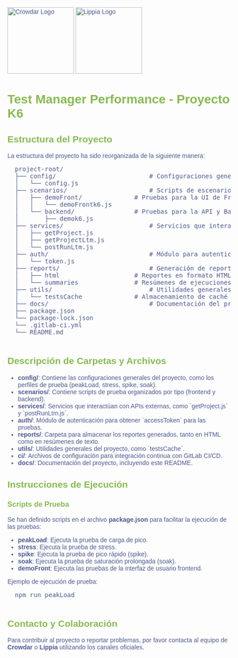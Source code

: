 <html>
<head>
  <style>
    body {
      font-family: 'Montserrat', sans-serif;
      color: #4D598E;
    }
    h1, h2, h3, h4, h5, h6 {
      font-family: 'Montserrat', sans-serif;
      font-weight: 900;
      color: #87BB50;
    }
    .logo {
      width: 150px;
    }
  </style>
</head>
<body>
  <img src="logo_crowdar.png" alt="Crowdar Logo" class="logo" />
  <img src="logo_lippia.png" alt="Lippia Logo" class="logo" />

  <h1>Test Manager Performance - Proyecto K6</h1>
  
  <h2>Estructura del Proyecto</h2>
  <p> La estructura del proyecto ha sido reorganizada de la siguiente manera:</p>

  <pre>
  project-root/
  ├── config/                         # Configuraciones generales del proyecto
  │   └── config.js
  ├── scenarios/                      # Scripts de escenarios de prueba
  │   ├── demoFront/              # Pruebas para la UI de Frontend
  │   │   └── demoFrontk6.js
  │   └── backend/                # Pruebas para la API y Backend
  │       ├── demok6.js
  ├── services/                       # Servicios que interactúan con la API o bases de datos
  │   ├── getProject.js
  │   ├── getProjectLtm.js
  │   └── postRunLtm.js
  ├── auth/                           # Módulo para autenticación
  │   └── token.js
  ├── reports/                        # Generación de reportes
  │   ├── html                    # Reportes en formato HTML
  │   └── summaries               # Resúmenes de ejecuciones de pruebas
  ├── utils/                          # Utilidades generales
  │   └── testsCache              # Almacenamiento de caché
  ├── docs/                           # Documentación del proyecto
  ├── package.json
  └── package-lock.json
  └── .gitlab-ci.yml
  └── README.md
  </pre>

  <h2>Descripción de Carpetas y Archivos</h2>
  <ul>
    <li><strong>config/</strong>: Contiene las configuraciones generales del proyecto, como los perfiles de prueba (peakLoad, stress, spike, soak).</li>
    <li><strong>scenarios/</strong>: Contiene scripts de prueba organizados por tipo (frontend y backend).</li>
    <li><strong>services/</strong>: Servicios que interactúan con APIs externas, como `getProject.js` y `postRunLtm.js`.</li>
    <li><strong>auth/</strong>: Módulo de autenticación para obtener `accessToken` para las pruebas.</li>
    <li><strong>reports/</strong>: Carpeta para almacenar los reportes generados, tanto en HTML como en resúmenes de texto.</li>
    <li><strong>utils/</strong>: Utilidades generales del proyecto, como `testsCache`.</li>
    <li><strong>ci/</strong>: Archivos de configuración para integración continua con GitLab CI/CD.</li>
    <li><strong>docs/</strong>: Documentación del proyecto, incluyendo este README.</li>
  </ul>

  <h2>Instrucciones de Ejecución</h2>
  <h3>Scripts de Prueba</h3>
  <p>Se han definido scripts en el archivo <strong>package.json</strong> para facilitar la ejecución de las pruebas:</p>
  <ul>
    <li><strong>peakLoad</strong>: Ejecuta la prueba de carga de pico.</li>
    <li><strong>stress</strong>: Ejecuta la prueba de stress.</li>
    <li><strong>spike</strong>: Ejecuta la prueba de pico rápido (spike).</li>
    <li><strong>soak</strong>: Ejecuta la prueba de saturación prolongada (soak).</li>
    <li><strong>demoFront</strong>: Ejecuta las pruebas de la interfaz de usuario frontend.</li>
  </ul>
  <p>Ejemplo de ejecución de prueba:</p>
  <pre>
  npm run peakLoad
  </pre>

  <h2>Contacto y Colaboración</h2>
  <p>Para contribuir al proyecto o reportar problemas, por favor contacta al equipo de <strong>Crowdar</strong> o <strong>Lippia</strong> utilizando los canales oficiales.</p>
</body>
</html>

